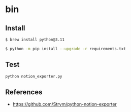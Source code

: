 # bin

## Install

```bash
$ brew install python@3.11

$ python -m pip install --upgrade -r requirements.txt
```

## Test

```bash
python notion_exporter.py
```

## References

* <https://github.com/Strvm/python-notion-exporter>
